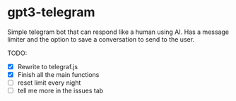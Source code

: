 # gpt3-telegram
Simple telegram bot that can respond like a human using AI. Has a message limiter and the option to save a conversation to send to the user.

TODO:
- [x] Rewrite to telegraf.js
- [x] Finish all the main functions
- [ ] reset limit every night
- [ ] tell me more in the issues tab
